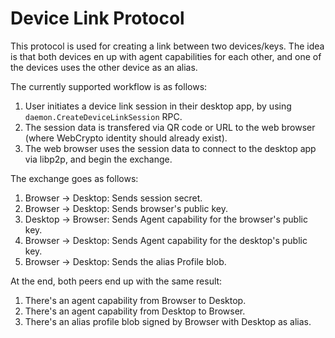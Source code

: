 # Device Link Protocol

This protocol is used for creating a link between two devices/keys. The idea is that both devices en up with agent capabilities for each other, and one of the devices uses the other device as an alias.

The currently supported workflow is as follows:

1. User initiates a device link session in their desktop app, by using `daemon.CreateDeviceLinkSession` RPC.
2. The session data is transfered via QR code or URL to the web browser (where WebCrypto identity should already exist).
3. The web browser uses the session data to connect to the desktop app via libp2p, and begin the exchange.

The exchange goes as follows:

1. Browser -> Desktop: Sends session secret.
2. Browser -> Desktop: Sends browser's public key.
3. Desktop -> Browser: Sends Agent capability for the browser's public key.
4. Browser -> Desktop: Sends Agent capability for the desktop's public key.
5. Browser -> Desktop: Sends the alias Profile blob.

At the end, both peers end up with the same result:

1. There's an agent capability from Browser to Desktop.
2. There's an agent capability from Desktop to Browser.
3. There's an alias profile blob signed by Browser with Desktop as alias.
